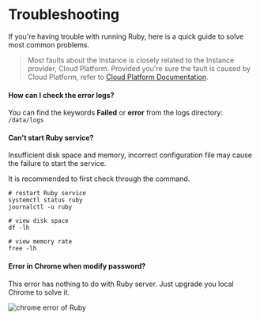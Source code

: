 # Troubleshooting

If you're having trouble with running Ruby, here is a quick guide to solve most common problems.

> Most faults about the Instance is closely related to the Instance provider, Cloud Platform. Provided you're sure the fault is caused by Cloud Platform, refer to [Cloud Platform Documentation](https://support.websoft9.com/docs/faq/tech-instance.html).

#### How can I check the error logs?

You can find the keywords **Failed** or **error** from the logs directory: `/data/logs`

#### Can't start Ruby service?

Insufficient disk space and memory, incorrect configuration file may cause the failure to start the service. 

It is recommended to first check through the command.

```shell
# restart Ruby service
systemctl status ruby
journalctl -u ruby

# view disk space
df -lh

# view memory rate
free -lh
```

#### Error in Chrome when modify password?

This error has nothing to do with Ruby server. Just upgrade you local Chrome to solve it.

![chrome error of Ruby](https://libs.websoft9.com/Websoft9/DocsPicture/zh/ruby/ruby-chromeerror-websoft9.png)
